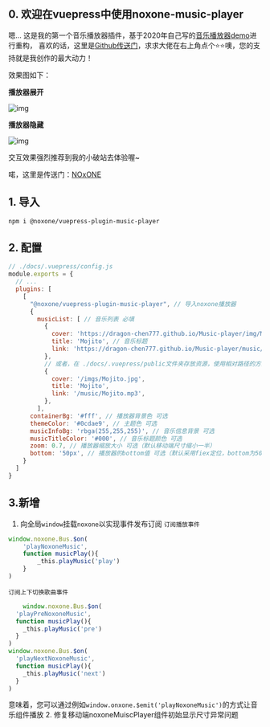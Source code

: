 ## 0. 欢迎在vuepress中使用noxone-music-player
嗯... 这是我的第一个音乐播放器插件，基于2020年自己写的[音乐播放器demo](https://dragon-chen777.github.io/Music-player/)进行重构， 喜欢的话，这里是[Github传送门](https://github.com/Dragon-chen777/vuepress-plugin-music-player)，求求大佬在右上角点个⭐⭐噢，您的支持就是我创作的最大动力！

效果图如下： 

**播放器展开**

![img](https://p3-juejin.byteimg.com/tos-cn-i-k3u1fbpfcp/e6fb27c713dd4fb186f5f9052c691e28~tplv-k3u1fbpfcp-zoom-1.image)

**播放器隐藏**

![img](https://p3-juejin.byteimg.com/tos-cn-i-k3u1fbpfcp/12e346847bc44a17bc1193fc277d0747~tplv-k3u1fbpfcp-zoom-1.image)

交互效果强烈推荐到我的小破站去体验喔~ 

喏，这里是传送门：[NOxONE](https://dragon-chen777.github.io/NOxONE/)

## 1. 导入
```sheel
npm i @noxone/vuepress-plugin-music-player
```
## 2. 配置
```js
// ./docs/.vuepress/config.js
module.exports = {
  // ...
  plugins: [
    [
      "@noxone/vuepress-plugin-music-player", // 导入noxone播放器
      {
        musicList: [ // 音乐列表 必填
          { 
            cover: 'https://dragon-chen777.github.io/Music-player/img/Mojito.jpg', // 音乐封面 
            title: 'Mojito', // 音乐标题
            link: 'https://dragon-chen777.github.io/Music-player/music/Mojito.mp3', // 音乐路径
          },
          // 或者，在 ./docs/.vuepress/public文件夹存放资源，使用相对路径的方式配置
          { 
            cover: '/imgs/Mojito.jpg', 
            title: 'Mojito',
            link: '/music/Mojito.mp3',
          },
        ],
      containerBg: '#fff', // 播放器背景色 可选
      themeColor: '#0cdae9', // 主题色 可选
      musicInfoBg: 'rbga(255,255,255)', // 音乐信息背景 可选
      musicTitleColor: '#000', // 音乐标题颜色 可选
      zoom: 0.7, // 播放器缩放大小 可选（默认移动端尺寸缩小一半）
      bottom: '50px', // 播放器的bottom值 可选（默认采用fiex定位，bottom为50px）
    }
  ]
}
```
## 3.新增

1. 向全局`window`挂载`noxone`以实现事件发布订阅
`订阅播放事件`
```js
window.noxone.Bus.$on(
	'playNoxoneMusic',
	function musicPlay(){
		_this.playMusic('play')
	}
)
```
`订阅上下切换歌曲事件`
```js
    window.noxone.Bus.$on(
  'playPreNoxoneMusic',
  function musicPlay(){
    _this.playMusic('pre')
  }
)
window.noxone.Bus.$on(
  'playNextNoxoneMusic',
  function musicPlay(){
    _this.playMusic('next')
  }
)
```
意味着，您可以通过例如`window.onxone.$emit('playNoxoneMusic')`的方式让音乐组件播放
2. 修复移动端noxoneMuiscPlayer组件初始显示尺寸异常问题


